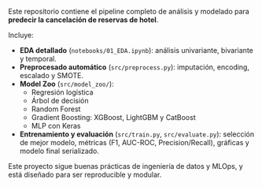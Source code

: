 Este repositorio contiene el pipeline completo de análisis y modelado para **predecir la cancelación de reservas de hotel**.  

Incluye:

- **EDA detallado** (`notebooks/01_EDA.ipynb`): análisis univariante, bivariante y temporal.  
- **Preprocesado automático** (`src/preprocess.py`): imputación, encoding, escalado y SMOTE.  
- **Model Zoo** (`src/model_zoo/`):  
  - Regresión logística  
  - Árbol de decisión  
  - Random Forest  
  - Gradient Boosting: XGBoost, LightGBM y CatBoost  
  - MLP con Keras  
- **Entrenamiento y evaluación** (`src/train.py`, `src/evaluate.py`): selección de mejor modelo, métricas (F1, AUC-ROC, Precision/Recall), gráficas y modelo final serializado.

Este proyecto sigue buenas prácticas de ingeniería de datos y MLOps, y está diseñado para ser reproducible y modular.  
